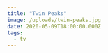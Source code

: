 ```yaml
---
title: "Twin Peaks"
image: /uploads/twin-peaks.jpg
date: 2020-05-09T18:00:00.000Z
tags:
  - tv
---
```


